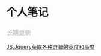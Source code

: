 <h1>个人笔记        <h3 style="color:#ccc">长期更新</h3></h1>
<a href="JS、jQuery获取屏幕宽高">JS,Jquery获取各种屏幕的宽度和高度</a>
